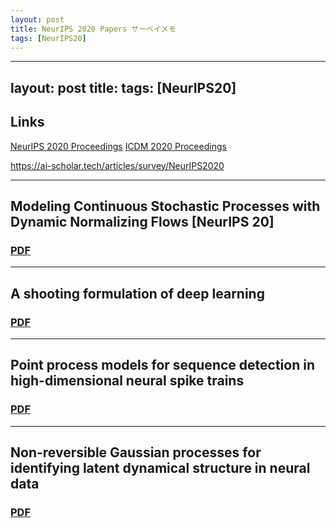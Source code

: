 ```yaml
---
layout: post
title: NeurIPS 2020 Papers サーベイメモ
tags: [NeurIPS20]
---
```

---
layout: post
title: 
tags: [NeurIPS20]
---

## Links
[NeurIPS 2020 Proceedings](https://papers.nips.cc/paper/2020)
[ICDM 2020 Proceedings](http://proceedings.mlr.press/v119/)

https://ai-scholar.tech/articles/survey/NeurIPS2020


---
## Modeling Continuous Stochastic Processes with Dynamic Normalizing Flows [NeurIPS 20]
### [PDF](https://papers.nips.cc/paper/2020/file/58c54802a9fb9526cd0923353a34a7ae-Paper.pdf)

--- 
## A shooting formulation of deep learning 
### [PDF](https://proceedings.neurips.cc/paper/2020/file/89562dccfeb1d0394b9ae7e09544dc70-Paper.pdf)

--- 
## Point process models for sequence detection in high-dimensional neural spike trains
### [PDF](https://papers.nips.cc/paper/2020/hash/a5481cd6d7517aa3fc6476dc7d9019ab-Abstract.html)

---
## Non-reversible Gaussian processes for identifying latent dynamical structure in neural data
### [PDF](https://papers.nips.cc/paper/2020/hash/6d79e030371e47e6231337805a7a2685-Abstract.html)


